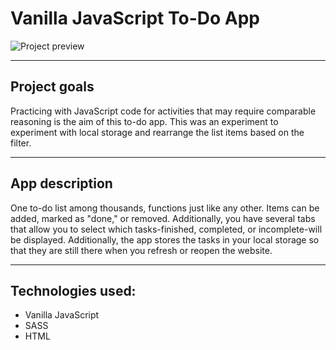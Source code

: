 # Vanilla JavaScript To-Do App #
![Project preview](https://i.imgur.com/uaiaI73.png)

---
## Project goals ##
Practicing with JavaScript code for activities that may require comparable reasoning is the aim of this to-do app. 
This was an experiment to experiment with local storage and rearrange the list items based on the filter.

---
## App description ##
One to-do list among thousands, functions just like any other. Items can be added, marked as "done," or removed. Additionally, you have several tabs that allow you to select which tasks-finished, completed, or incomplete-will be displayed. Additionally, the app stores the tasks in your local storage so that they are still there when you refresh or reopen the website.

---
## Technologies used: ##
* Vanilla JavaScript
* SASS
* HTML